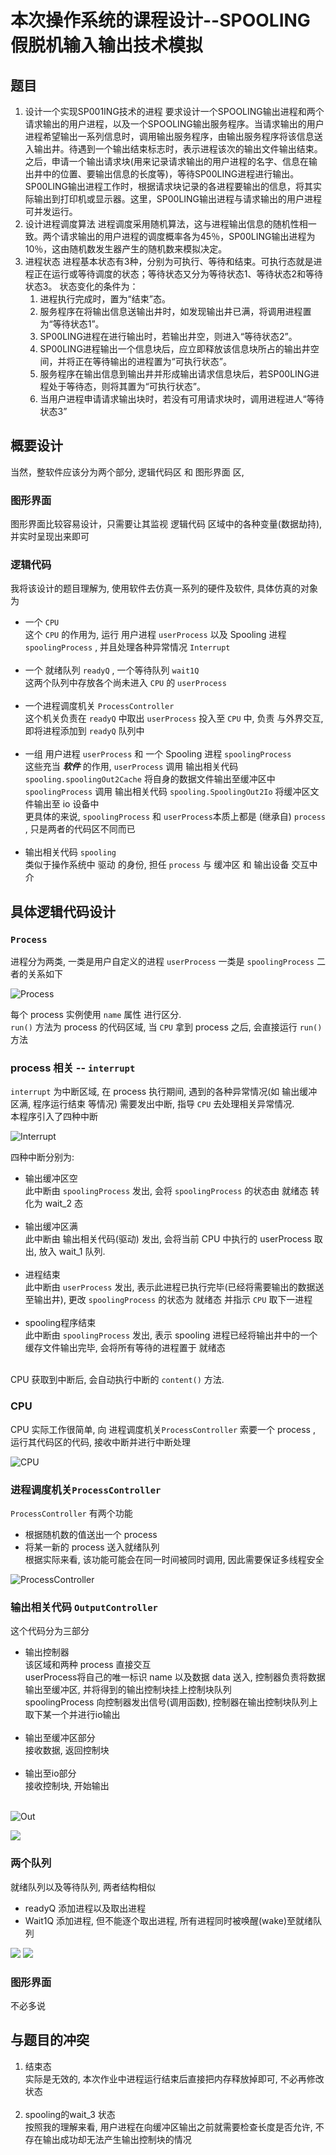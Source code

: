 # 本次操作系统的课程设计--SPOOLING假脱机输入输出技术模拟

## 题目

1. 设计一个实现SP001ING技术的进程
要求设计一个SPOOLING输出进程和两个请求输出的用户进程，以及一个SPOOLING输出服务程序。当请求输出的用户进程希望输出一系列信息时，调用输出服务程序，由输出服务程序将该信息送入输出井。待遇到一个输出结束标志时，表示进程该次的输出文件输出结束。之后，申请一个输出请求块(用来记录请求输出的用户进程的名字、信息在输出井中的位置、要输出信息的长度等)，等待SP00LING进程进行输出。
SP00LING输出进程工作时，根据请求块记录的各进程要输出的信息，将其实际输出到打印机或显示器。这里，SP00LING输出进程与请求输出的用户进程可并发运行。
2. 设计进程调度算法
进程调度采用随机算法，这与进程输出信息的随机性相一致。两个请求输出的用户进程的调度概率各为45％，SP00LING输出进程为10％，这由随机数发生器产生的随机数来模拟决定。
3. 进程状态
进程基本状态有3种，分别为可执行、等待和结束。可执行态就是进程正在运行或等待调度的状态；等待状态又分为等待状态1、等待状态2和等待状态3。
状态变化的条件为：
   1. 进程执行完成时，置为“结束”态。
   2. 服务程序在将输出信息送输出井时，如发现输出井已满，将调用进程置为“等待状态1”。
   3. SP00LING进程在进行输出时，若输出井空，则进入“等待状态2”。
   4. SP00LING进程输出一个信息块后，应立即释放该信息块所占的输出井空间，并将正在等待输出的进程置为“可执行状态”。
   5. 服务程序在输出信息到输出井并形成输出请求信息块后，若SP00LING进程处于等待态，则将其置为“可执行状态”。
   6. 当用户进程申请请求输出块时，若没有可用请求块时，调用进程进人“等待状态3”

## 概要设计

当然，整软件应该分为两个部分, 逻辑代码区 和 图形界面 区, 

### 图形界面

图形界面比较容易设计，只需要让其监视 逻辑代码 区域中的各种变量(数据劫持), 并实时呈现出来即可

### 逻辑代码

我将该设计的题目理解为, 使用软件去仿真一系列的硬件及软件, 具体仿真的对象为

* 一个 `CPU` <br>
   这个 `CPU` 的作用为, 运行 用户进程 `userProcess` 以及 Spooling 进程 `spoolingProcess` , 并且处理各种异常情况 `Interrupt` <br><br>
* 一个 就绪队列 `readyQ` , 一个等待队列 `wait1Q` <br>
   这两个队列中存放各个尚未进入 `CPU` 的 `userProcess`<br><br>
* 一个进程调度机关 `ProcessController`<br>
   这个机关负责在 `readyQ` 中取出 `userProcess` 投入至 `CPU` 中, 负责 与外界交互, 即将进程添加到 `readyQ` 队列中<br><br>
* 一组 用户进程 `userProcess` 和 一个 Spooling 进程 `spoolingProcess` <br>
   这些充当 ***软件*** 的作用, `userProcess` 调用 输出相关代码 `spooling.spoolingOut2Cache` 将自身的数据文件输出至缓冲区中<br>
   `spoolingProcess` 调用 输出相关代码 `spooling.SpoolingOut2Io` 将缓冲区文件输出至 io 设备中<br>
  更具体的来说, `spoolingProcess` 和 `userProcess`本质上都是 (继承自) `process` , 只是两者的代码区不同而已<br><br>
* 输出相关代码 `spooling`<br>
   类似于操作系统中 驱动 的身份, 担任 `process` 与 缓冲区 和 输出设备 交互中介

## 具体逻辑代码设计

### `Process`

进程分为两类, 一类是用户自定义的进程 `userProcess` 一类是 `spoolingProcess` 二者的关系如下

![Process](Process.png)

每个 process 实例使用 `name` 属性 进行区分.<br>
`run()` 方法为 process 的代码区域, 当 `CPU` 拿到 process 之后, 会直接运行 `run()` 方法

### process 相关 -- `interrupt`

`interrupt` 为中断区域, 在 process 执行期间, 遇到的各种异常情况(如 输出缓冲区满, 程序运行结束 等情况) 需要发出中断, 指导 `CPU` 去处理相关异常情况.<br>
本程序引入了四种中断 <br>

![Interrupt](Interrupt.png)

四种中断分别为:<br>
* 输出缓冲区空 <br>
   此中断由 `spoolingProcess` 发出, 会将 `spoolingProcess` 的状态由 就绪态 转化为 wait_2 态<br><br>
* 输出缓冲区满<br>
   此中断由 输出相关代码(驱动) 发出, 会将当前 CPU 中执行的 userProcess 取出, 放入 wait_1 队列.<br><br>
* 进程结束<br>
   此中断由 `userProcess` 发出, 表示此进程已执行完毕(已经将需要输出的数据送至输出井), 更改 `spoolingProcess` 的状态为 就绪态 并指示 `CPU` 取下一进程<br><br>
* spooling程序结束 <br>
   此中断由 `spoolingProcess` 发出, 表示 spooling 进程已经将输出井中的一个缓存文件输出完毕, 会将所有等待的进程置于 就绪态<br><br>

CPU 获取到中断后, 会自动执行中断的 `content()` 方法.<br>

### CPU

CPU 实际工作很简单, 向 进程调度机关`ProcessController` 索要一个 process , 运行其代码区的代码, 接收中断并进行中断处理

![CPU](CPU.png)

### 进程调度机关`ProcessController`

`ProcessController` 有两个功能

* 根据随机数的值送出一个 process
* 将某一新的 process 送入就绪队列<br>
   根据实际来看, 该功能可能会在同一时间被同时调用, 因此需要保证多线程安全

![ProcessController](ProcessController.png)

### 输出相关代码 `OutputController`

这个代码分为三部分<br>

* 输出控制器<br>
   该区域和两种 process 直接交互<br>
   userProcess将自己的唯一标识 name 以及数据 data 送入, 控制器负责将数据输出至缓冲区, 并将得到的输出控制块挂上控制块队列<br>
   spoolingProcess 向控制器发出信号(调用函数), 控制器在输出控制块队列上取下某一个并进行io输出<br><br>
* 输出至缓冲区部分<br>
   接收数据, 返回控制块<br><br>
* 输出至io部分<br>
   接收控制块, 开始输出<br><br>

![Out](OutputController.png)

![](SpoolingCache.png)

### 两个队列 

就绪队列以及等待队列, 两者结构相似

* readyQ
   添加进程以及取出进程
* Wait1Q
   添加进程, 但不能逐个取出进程, 所有进程同时被唤醒(wake)至就绪队列

![](ReadyQ.png)
![](Wait1Q.png)

### 图形界面

不必多说

## 与题目的冲突

1. 结束态<br> 
   实际是无效的, 本次作业中进程运行结束后直接把内存释放掉即可, 不必再修改状态<br><br>
2. spooling的wait_3 状态<br>
   按照我的理解来看, 用户进程在向缓冲区输出之前就需要检查长度是否允许, 不存在输出成功却无法产生输出控制块的情况<br> <br> 
